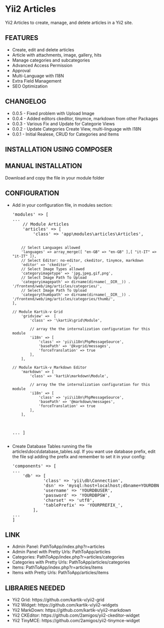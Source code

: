 Yii2 Articles
=============

Yii2 Articles to create, manage, and delete articles in a Yii2 site.

<h2>FEATURES</h2>

<ul>
  <li>Create, edit and delete articles</li>
  <li>Article with attachments, image, gallery, hits</li>
  <li>Manage categories and subcategories</li>
  <li>Advanced Access Permission</li>
  <li>Approval</li>
  <li>Multi-Language with I18N</li>
  <li>Extra Field Management</li>
  <li>SEO Optimization</li>
</ul>

<h2>CHANGELOG</h2>

<ul>
  <li>0.0.5 - Fixed problem with Upload Image</li>		
  <li>0.0.4 - Added editors ckeditor, tinymce, markdown from other Packages</li>		
  <li>0.0.3 - Various Fix and Update for Categorie Views</li>	
  <li>0.0.2 - Update Categories Create View, multi-linguage with I18N</li>
  <li>0.0.1 - Initial Realese, CRUD for Categories and Items</li>
</ul>

<h2>INSTALLATION USING COMPOSER</h2>

<h2>MANUAL INSTALLATION</h2>

Download and copy the file in your module folder

<h2>CONFIGURATION</h2>
<ul>

<li>Add in your configuration file, in modules section:
<pre>'modules' => [ 
...
	// Module Articles
	'articles' => [
		'class' => 'app\modules\articles\Articles',
		
		// Select Languages allowed
		'languages' => array_merge([ "en-GB" => "en-GB" ],[ "it-IT" => "it-IT" ]),			
		// Select Editor: no-editor, ckeditor, tinymce, markdown
		'editor' => 'ckeditor',
		// Select Image Types allowed
		'categoryimagetype' => 'jpg,jpeg,gif,png',
		// Select Image Path To Upload
		'categoryimagepath' => dirname(dirname(__DIR__)) . '/frontend/web/img/articles/categories/',
		// Select Image Path To Upload
		'categorythumbpath' => dirname(dirname(__DIR__)) . '/frontend/web/img/articles/categories/thumb/',
	],
	
	// Module Kartik-v Grid
		'gridview' =>  [
			'class' => '\kartik\grid\Module',
			
			// array the the internalization configuration for this module
			'i18n' => [
				'class' => 'yii\i18n\PhpMessageSource',
				'basePath' => '@kvgrid/messages',
				'forceTranslation' => true
			], 
		],
		
	// Module Kartik-v Markdown Editor
		'markdown' => [
			'class' => 'kartik\markdown\Module',
			
			// array the the internalization configuration for this module
			'i18n' => [
				'class' => 'yii\i18n\PhpMessageSource',
				'basePath' => '@markdown/messages',
				'forceTranslation' => true
			], 
		],
...
]</pre>
</li>

<li>Create Database Tables running the file articles\docs\database_tables.sql. If you want use database prefix, edit the file sql adding the prefix and remember to set it in your config:
<pre>
'components' => [
...
	'db' => [
            'class' => 'yii\db\Connection',
            'dsn' => 'mysql:host=localhost;dbname=YOURDBNAME',
            'username' => 'YOURDBUSER',
            'password' => 'YOURDBPSW',
            'charset' => 'utf8',
            'tablePrefix' => 'YOURPREFIX_',
        ],
...
]
</pre>
</li>
</ul>

<h2>LINK</h2>
<ul> 
  <li>Admin Panel: PathToApp/index.php?r=articles</li>
  <li>Admin Panel with Pretty Urls: PathToApp/articles</li>
  <li>Categories: PathToApp/index.php?r=articles/categories</li>
  <li>Categories with Pretty Urls: PathToApp/articles/categories</li>
  <li>Items: PathToApp/index.php?r=articles/items</li>
  <li>Items with Pretty Urls: PathToApp/articles/items</li>
</ul>


<h2>LIBRARIES NEEDED</h2>

<ul> 
  <li>Yii2 Grid: https://github.com/kartik-v/yii2-grid</li>
  <li>Yii2 Widget: https://github.com/kartik-v/yii2-widgets</li>
  <li>Yii2 MarkDown: https://github.com/kartik-v/yii2-markdown</li>
  <li>Yii2 CKEditor: https://github.com/2amigos/yii2-ckeditor-widget</li>
  <li>Yii2 TinyMCE: https://github.com/2amigos/yii2-tinymce-widget</li>
</ul> 